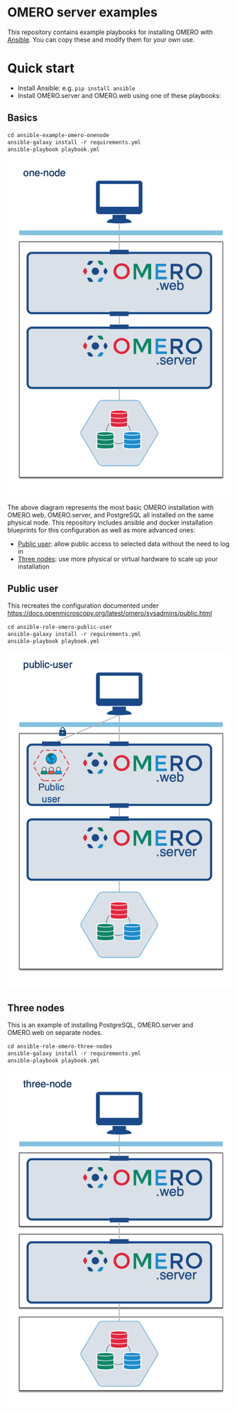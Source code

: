 OMERO server examples
=====================

This repository contains example playbooks for installing OMERO with [Ansible](https://www.ansible.com/).
You can copy these and modify them for your own use.


Quick start
===========

- Install Ansible: e.g. `pip install ansible`
- Install OMERO.server and OMERO.web using one of these playbooks:


Basics
------

    cd ansible-example-omero-onenode
    ansible-galaxy install -r requirements.yml
    ansible-playbook playbook.yml

![single node installation of OMERO.web, OMERO.server, and PostgreSQL](images/one-node.png "One-node OMERO")

The above diagram represents the most basic OMERO installation with OMERO.web, OMERO.server, and
PostgreSQL all installed on the same physical node. This repository includes ansible and docker
installation blueprints for this configuration as well as more advanced ones:

 * [Public user](#public-user): allow public access to selected data without the need to log in
 * [Three nodes](#three-nodes): use more physical or virtual hardware to scale up your installation

Public user
-----------

This recreates the configuration documented under https://docs.openmicroscopy.org/latest/omero/sysadmins/public.html


    cd ansible-role-omero-public-user
    ansible-galaxy install -r requirements.yml
    ansible-playbook playbook.yml

![single node installation with public user enabled](images/public-user.png "OMERO with public-user")

Three nodes
-----------

This is an example of installing PostgreSQL, OMERO.server and OMERO.web on separate nodes.

    cd ansible-role-omero-three-nodes
    ansible-galaxy install -r requirements.yml
    ansible-playbook playbook.yml

![three node installation of OMERO](images/three-nodes.png "Three-node OMERO")
